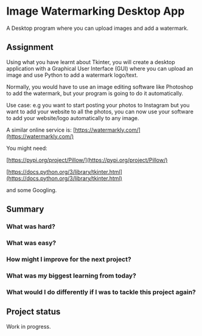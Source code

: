 # Image Watermarking Desktop App

A Desktop program where you can upload images and add a watermark.

## Assignment

Using what you have learnt about Tkinter, you will create a desktop application with a Graphical User Interface (GUI) where you can upload an image and use Python to add a watermark logo/text.

Normally, you would have to use an image editing software like Photoshop to add the watermark, but your program is going to do it automatically.

Use case: e.g you want to start posting your photos to Instagram but you want to add your website to all the photos, you can now use your software to add your website/logo automatically to any image.

A similar online service is: [https://watermarkly.com/](https://watermarkly.com/)

You might need:

[https://pypi.org/project/Pillow/](https://pypi.org/project/Pillow/)

[https://docs.python.org/3/library/tkinter.html](https://docs.python.org/3/library/tkinter.html)

and some Googling.

## Summary

### What was hard?

### What was easy?

### How might I improve for the next project?

### What was my biggest learning from today?

### What would I do differently if I was to tackle this project again?

## Project status

Work in progress.
